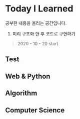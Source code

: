 # Today I Learned 

공부한 내용을 올리는 공간입니다.

1. 미리 구조화 한 후 코드로 구현하기

> 2020 - 10 - 20 	start



## Test 



## Web & Python



## Algorithm



## Computer Science

